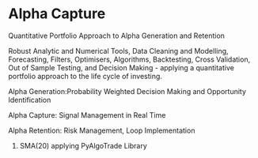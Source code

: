 # Alpha Capture
Quantitative Portfolio Approach to Alpha Generation and Retention

Robust Analytic and Numerical Tools, Data Cleaning and Modelling, Forecasting, Filters, Optimisers, Algorithms, 
        Backtesting, Cross Validation, Out of Sample Testing, and Decision Making 
             - applying a quantitative portfolio approach to the life cycle of investing.
            
Alpha Generation:Probability Weighted Decision Making and Opportunity Identification

Alpha Capture: Signal Management in Real Time

Alpha Retention: Risk Management, Loop Implementation


1. SMA(20) applying PyAlgoTrade Library
